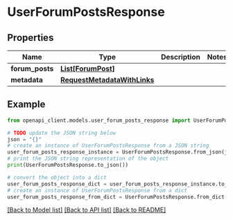 # UserForumPostsResponse


## Properties

Name | Type | Description | Notes
------------ | ------------- | ------------- | -------------
**forum_posts** | [**List[ForumPost]**](ForumPost.md) |  | 
**metadata** | [**RequestMetadataWithLinks**](RequestMetadataWithLinks.md) |  | 

## Example

```python
from openapi_client.models.user_forum_posts_response import UserForumPostsResponse

# TODO update the JSON string below
json = "{}"
# create an instance of UserForumPostsResponse from a JSON string
user_forum_posts_response_instance = UserForumPostsResponse.from_json(json)
# print the JSON string representation of the object
print(UserForumPostsResponse.to_json())

# convert the object into a dict
user_forum_posts_response_dict = user_forum_posts_response_instance.to_dict()
# create an instance of UserForumPostsResponse from a dict
user_forum_posts_response_from_dict = UserForumPostsResponse.from_dict(user_forum_posts_response_dict)
```
[[Back to Model list]](../README.md#documentation-for-models) [[Back to API list]](../README.md#documentation-for-api-endpoints) [[Back to README]](../README.md)


